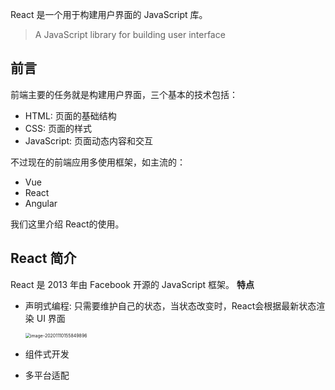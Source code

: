 React 是一个用于构建用户界面的 JavaScript 库。
> A JavaScript library for building user interface

## 前言
前端主要的任务就是构建用户界面，三个基本的技术包括：
- HTML: 页面的基础结构
- CSS: 页面的样式
- JavaScript: 页面动态内容和交互

不过现在的前端应用多使用框架，如主流的：
- Vue
- React
- Angular

我们这里介绍 React的使用。

## React 简介
React 是 2013 年由 Facebook 开源的 JavaScript 框架。
**特点**

- 声明式编程: 只需要维护自己的状态，当状态改变时，React会根据最新状态渲染 UI 界面

  <img src="/Users/dennisge/Library/Application Support/typora-user-images/image-20201110155849896.png" alt="image-20201110155849896" style="zoom:50%;" />

- 组件式开发
- 多平台适配
